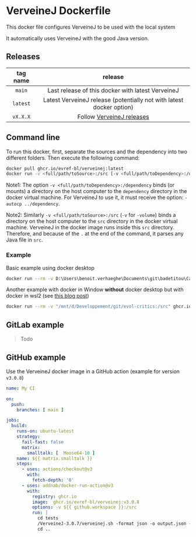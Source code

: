 # VerveineJ Dockerfile

This docker file configures VerveineJ to be used with the local system

It automatically uses VerveineJ with the good Java version.

## Releases 

| tag name | release |
| :---: | :---: |
| `main` | Last release of this docker with latest VerveineJ |
| `latest` | Latest VerveineJ release (potentially not with latest docker option) |
| `vX.X.X` | Follow [VerveineJ releases](https://github.com/moosetechnology/VerveineJ) |

## Command line

To run this docker, first, separate the sources and the dependency into two different folders.
Then execute the following command:

```sh
docker pull ghcr.io/evref-bl/verveinej:latest
docker run -v <full/path/toSource>:/src [-v <full/path/toDependency>:/dependency] ghcr.io/evref-bl/verveinej:latest <verveineJOption> -autocp ../dependency .
```

Note1: The option `-v <full/path/toDependency>:/dependency` binds (or mounts) a directory on the host computer to the `dependency` directory in the docker virtual machine.
For VerveineJ to use it, it must receive the option: `-autocp ../dependency`.

Note2: Similarly `-v <full/path/toSource>:/src` (`-v` for `-volume`) binds a directory on the host computer to the `src` directory in the docker virtual machine.
VerveineJ in the docker image runs inside this `src` directory. Therefore, and because of the `.` at the end of the command, it parses any Java file in `src`.

### Example

Basic example using docker desktop

```sh
docker run --rm -v D:\Users\benoit.verhaeghe\Documents\git\badetitou\Carrefour\testing\src\:/src ghcr.io/evref-bl/verveinej:latest -format json -o testoutput.json .
```

Another example with docker in Window **without** docker desktop but with docker in wsl2 (see [this blog post](https://dev.to/_nicolas_louis_/how-to-run-docker-on-windows-without-docker-desktop-hik))

```sh
docker run --rm -v "/mnt/d/Developpement/git/evol-critics:/src" ghcr.io/evref-bl/verveinej:latest -Xmx16g -- -format json -alllocals -anchor assoc -o output.json .
```

## GitLab example

> Todo

## GitHub example

Use the VerveineJ docker image in a GitHub action (example for version `v3.0.8`)

```yml
name: My CI

on:
  push:
    branches: [ main ]

jobs:
  build:
    runs-on: ubuntu-latest
    strategy:
      fail-fast: false
      matrix:
        smalltalk: [  Moose64-10 ]
    name: ${{ matrix.smalltalk }}
    steps:
      - uses: actions/checkout@v3
        with:
          fetch-depth: '0'
      - uses: addnab/docker-run-action@v3
        with:
          registry: ghcr.io
          image:  ghcr.io/evref-bl/verveinej:v3.0.8
          options: -v ${{ github.workspace }}:/src
          run: |
            cd tests
            /VerveineJ-3.0.7/verveinej.sh -format json -o output.json -alllocals -anchor assoc .
            cd ..

```
